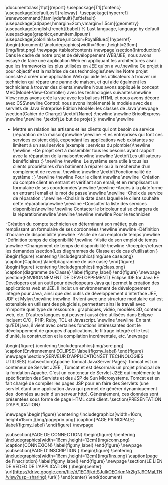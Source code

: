 \documentclass[11pt]{report}
\usepackage[T1]{fontenc}
\usepackage[default,osf]{raleway} 
\usepackage{hyperref}
\renewcommand{\familydefault}{\sfdefault}
\usepackage[a4paper,hmargin=2cm,vmargin=1.5cm]{geometry}
\usepackage[english,french]{babel} % Last language, language by default
\usepackage{graphicx,enumitem,lipsum}
\usepackage[colorlinks=true,urlcolor=RoyalBlue4]{hyperref}
\begin{document}
    \includegraphics[width=16cm ,height=23cm]{img/first.png}
\newpage
\tableofcontents
\newpage
\section{Introduction}
Dans le cadre de notre projet de dévéloppement WEB/JEE, nous avons essayé de faire une application Web en appliquant les architectures aisni que les frameworks les plus utilisées en JEE qu'on a vu.\newline
Ce projet à pour objectif est la maîtrise de ces technologies\newline
Notre projet consiste à créer une application Web qui aide les utilisateurs à trouver un technicien qui répare une panne de maison, et qui aide égalment les techniciens à trouver des clients.\newline
Nous avons appliqué le concept MVC(Model-View-Controller) avec les technologies suivantes:\newline
View: nous avons créé la vue avec les balises HTML et nous avons décoré avec CSS\newline
Control: nous avons implémenté le modèle avec des servlets de Java Entreprise Edition
Modèle: les classes de Java
\newpage
\section{Cahier de Charge}
\textbf{Name}  :\newline
\newline
BricolExpress \newline \newline
 \textbf{Le but de projet }: \newline \newline
  - Mettre en relation les artisans et les clients qui ont besoin de service (réparation de la maison)\newline \newline
 -Les entreprises qui font ces services existent déjà, cependant les applications web existantes se limitent à un seul service (exemple : services du plombier)\newline \newline
 -Ce projet sert à rassembler tous les besoins ayant rapport avec la réparation de la maison\newline \newline
\textbf{Les utilisateurs bénéficiaires :} \newline \newline
 Le système sera utile à tous les clients propriétaires d’un bâtiment à réparer ou à la recherche d’un complément de revenu.
\newline \newline
\textbf{Fonctionnalité de système :
} \newline \newline
Pour le client
\newline \newline
-Création du compte client en entrant et vérifiant son email, et en remplissant un formulaire de ses coordonnées \newline \newline
-Accès à la plateforme en entrant l’email et le mot de passe \newline \newline
-Choix du service de réparation : \newline
-Choisir la date dans laquelle le client souhaite cette réparation\newline \newline
-Consulter la liste des services disponibles\newline \newline
Contacter le bricoleur qui se chargera de la réparation\newline \newline
\newline \newline
Pour le technicien

-Création du compte technicien en déterminant son métier, puis en remplissant un formulaire de ses cordonnées \newline \newline
-Définition d’horaire de disponibilité
\newline 
-Visite de son emploi de temps
\newline
-Définition temps de disponibilité
\newline
-Visite de son emploi de temps
\newline
-Changement de temps de disponibilité
\newline
-Accepter/refuser les demandes
\section{Les diagrammes de Classe et de cas d'utilisation }
\begin{figure}
    \centering
    \includegraphics{img/use case.png}
    \caption{Caption}
    \label{diagramme de use case}
\end{figure}
\begin{figure}
    \centering
    \includegraphics{img/class.png}
    \caption{diagramme de Classe}
    \label{fig:my_label}
\end{figure}
\newpage
\section{ENVIRONNEMENT DE DÉVELOPPEMENT}
Eclipse IDE for Java EE Developers est un outil pour développeurs Java qui
permet la création des applications web et JEE. Il inclut un environnement de
développement intégré pour Java, ainsi que des outils de développement
d'interface JEE, JDF et Mylyn.\newline \newline 
Il vient avec une structure modulaire qui est extensible en utilisant des
plugiciels, permettant ainsi le travail avec n'importe quel type de ressource :
graphiques, vidéo, modèles 3D, contenu web, etc. D'autres langues qui
peuvent aussi être utilisées dans Eclipse incluent C/C , PHP, Ruby, TCL et
Javascript. \newline \newline 
En tant qu'EDI java, il vient avec certaines fonctions intéressantes dont le
développement de groupes d'applications, le filtrage intégré et le test d'unité,
la construction et la compilation incrémentale, etc.
\newpage

\begin{figure}
    \centering
    \includegraphics{img/scre.png}
    \caption{Envirennement ECLIPSE}
    \label{fig:my_label}
\end{figure}
\newpage
\section{SERVEUR D'APPLICATIONSET TECHNOLOGIES UTILISÉS}
\subsection{Apache Tomcat JavaServer Pages}
Tomcat est un conteneur de Servlet
J2EE , Tomcat et
est désormais un projet principal de la
fondation Apache. C'est un conteneur
de Servlet J2EE qui implémente la
spécification des Servlets et des JSP de
Sun Microsystems. Tomcat est en fait
chargé de compiler les pages JSP pour en faire des Servlets (une
servlet étant une application Java qui
permet de générer dynamiquement des 
données au sein d'un serveur http).
Généralement, ces données sont
présentées sous forme de page HTML
coté client.
\section{PRESENTATION D'APPLICATION}

\newpage
\begin{figure}
    \centering
    \includegraphics[width=16cm, height=15cm ]{img/pageprin.png}
    \caption{PAGE PRINCIPALE}
    \label{fig:my_label}
\end{figure}
\newpage

\subsection{PAGE DE CONNECTION}
\begin{figure}
    \centering
    \includegraphics[width=16cm ,height=12cm]{img/conn.png}
    \caption{CONNEXION}
    \label{fig:my_label}
\end{figure}
\newpage
\subsection{PAGE D'INSCRIPTION }
\begin{figure}
    \centering
    \includegraphics[width=16cm ,height=12cm]{img/1ins.png}
    \caption{page de l'inscription}
    \label{fig:my_label}
\end{figure}
\newpage
\section{LE LIEN DE VEDEO DE L'APPLICATION }
\begin{center}
    \url{https://drive.google.com/file/d/1EG9jkdtSJuIkOEGrkmNr2IgTJ9OMaLTN/view?usp=sharing}
\url{ }
\end{center}
\end{document}
